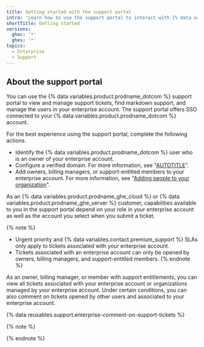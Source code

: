 ```yaml
---
title: Getting started with the support portal
intro: 'Learn how to use the support portal to interact with {% data variables.contact.github_support %}.'
shortTitle: Getting started
versions:
  ghec: '*'
  ghes: '*'
topics:
  - Enterprise
  - Support
---
```


## About the support portal

You can use the {% data variables.product.prodname_dotcom %} support portal to view and manage support tickets, find markdown support, and manage the users in your enterprise account. The support portal offers SSO connected to your {% data variables.product.prodname_dotcom %} account.

For the best experience using the support portal, complete the following actions.

- Identify the {% data variables.product.prodname_dotcom %} user who is an owner of your enterprise account.
- Configure a verified domain. For more information, see "[AUTOTITLE](/github/setting-up-and-managing-organizations-and-teams/verifying-your-organizations-domain)".
- Add owners, billing managers, or support-entitled members to your enterprise account. For more information, see "[Adding people to your organization](/organizations/managing-membership-in-your-organization/adding-people-to-your-organization)".

As an {% data variables.product.prodname_ghe_cloud %} or {% data variables.product.prodname_ghe_server %} customer, capabilities available to you in the support portal depend on your role in your enterprise account as well as the account you select when you submit a ticket. 

{% note %}
- Urgent priority and {% data variables.contact.premium_support %} SLAs only apply to tickets associated with your enterprise account. 
- Tickets associated with an enterprise account can only be opened by owners, billing managers, and support-entitled members.
{% endnote %}

As an owner, billing manager, or member with support entitlements, you can view all tickets associated with your enterprise account or organizations managed by your enterprise account. Under certain conditions, you can also comment on tickets opened by other users and associated to your enterprise account.

{% data reusables.support.enterprise-comment-on-support-tickets %}

{% note %}


{% endnote %}
